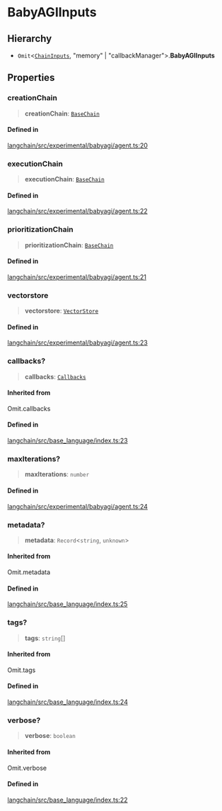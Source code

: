 BabyAGIInputs
=============

Hierarchy[​](#hierarchy "Direct link to Hierarchy")
---------------------------------------------------

*   `Omit`<[`ChainInputs`](/docs/api/chains/interfaces/ChainInputs), "memory" | "callbackManager"\>.**BabyAGIInputs**

Properties[​](#properties "Direct link to Properties")
------------------------------------------------------

### creationChain[​](#creationchain "Direct link to creationChain")

> **creationChain**: [`BaseChain`](/docs/api/chains/classes/BaseChain)

#### Defined in[​](#defined-in "Direct link to Defined in")

[langchain/src/experimental/babyagi/agent.ts:20](https://github.com/hwchase17/langchainjs/blob/46e1734/langchain/src/experimental/babyagi/agent.ts#L20)

### executionChain[​](#executionchain "Direct link to executionChain")

> **executionChain**: [`BaseChain`](/docs/api/chains/classes/BaseChain)

#### Defined in[​](#defined-in-1 "Direct link to Defined in")

[langchain/src/experimental/babyagi/agent.ts:22](https://github.com/hwchase17/langchainjs/blob/46e1734/langchain/src/experimental/babyagi/agent.ts#L22)

### prioritizationChain[​](#prioritizationchain "Direct link to prioritizationChain")

> **prioritizationChain**: [`BaseChain`](/docs/api/chains/classes/BaseChain)

#### Defined in[​](#defined-in-2 "Direct link to Defined in")

[langchain/src/experimental/babyagi/agent.ts:21](https://github.com/hwchase17/langchainjs/blob/46e1734/langchain/src/experimental/babyagi/agent.ts#L21)

### vectorstore[​](#vectorstore "Direct link to vectorstore")

> **vectorstore**: [`VectorStore`](/docs/api/vectorstores_base/classes/VectorStore)

#### Defined in[​](#defined-in-3 "Direct link to Defined in")

[langchain/src/experimental/babyagi/agent.ts:23](https://github.com/hwchase17/langchainjs/blob/46e1734/langchain/src/experimental/babyagi/agent.ts#L23)

### callbacks?[​](#callbacks "Direct link to callbacks?")

> **callbacks**: [`Callbacks`](/docs/api/callbacks/types/Callbacks)

#### Inherited from[​](#inherited-from "Direct link to Inherited from")

Omit.callbacks

#### Defined in[​](#defined-in-4 "Direct link to Defined in")

[langchain/src/base\_language/index.ts:23](https://github.com/hwchase17/langchainjs/blob/46e1734/langchain/src/base_language/index.ts#L23)

### maxIterations?[​](#maxiterations "Direct link to maxIterations?")

> **maxIterations**: `number`

#### Defined in[​](#defined-in-5 "Direct link to Defined in")

[langchain/src/experimental/babyagi/agent.ts:24](https://github.com/hwchase17/langchainjs/blob/46e1734/langchain/src/experimental/babyagi/agent.ts#L24)

### metadata?[​](#metadata "Direct link to metadata?")

> **metadata**: `Record`<`string`, `unknown`\>

#### Inherited from[​](#inherited-from-1 "Direct link to Inherited from")

Omit.metadata

#### Defined in[​](#defined-in-6 "Direct link to Defined in")

[langchain/src/base\_language/index.ts:25](https://github.com/hwchase17/langchainjs/blob/46e1734/langchain/src/base_language/index.ts#L25)

### tags?[​](#tags "Direct link to tags?")

> **tags**: `string`\[\]

#### Inherited from[​](#inherited-from-2 "Direct link to Inherited from")

Omit.tags

#### Defined in[​](#defined-in-7 "Direct link to Defined in")

[langchain/src/base\_language/index.ts:24](https://github.com/hwchase17/langchainjs/blob/46e1734/langchain/src/base_language/index.ts#L24)

### verbose?[​](#verbose "Direct link to verbose?")

> **verbose**: `boolean`

#### Inherited from[​](#inherited-from-3 "Direct link to Inherited from")

Omit.verbose

#### Defined in[​](#defined-in-8 "Direct link to Defined in")

[langchain/src/base\_language/index.ts:22](https://github.com/hwchase17/langchainjs/blob/46e1734/langchain/src/base_language/index.ts#L22)